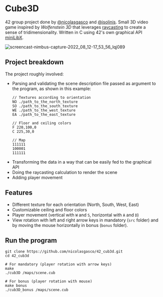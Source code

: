 
# Cube3D
42 group project done by [@nicolasgasco](https://github.com/nicolasgasco) and [@isolinis](https://github.com/isolinis). Small 3D video game inspired by _Wolfenstein 3D_ that leverages [raycasting](https://en.wikipedia.org/wiki/Ray_casting) to create a sense of tridimensionality. Written in C using 42's own graphical API [miniLibX](https://harm-smits.github.io/42docs/libs/minilibx/getting_started.html).

![screencast-nimbus-capture-2022_08_12-17_53_56_lqj089](https://user-images.githubusercontent.com/73175085/184505477-a271ac22-ed26-4a7a-bd68-f12efd6a4ced.gif)

## Project breakdown
The project roughly involved:
- Parsing and validating the scene description file passed as argument to the program, as shown in this example:
  ```
  // Textures according to orientation
  NO ./path_to_the_north_texture
  SO ./path_to_the_south_texture
  WE ./path_to_the_west_texture
  EA ./path_to_the_east_texture
  
  // Floor and ceiling colors
  F 220,100,0
  C 225,30,0
  
  // Map
  111111
  100001
  111111
  ```
- Transforming the data in a way that can be easily fed to the graphical API
- Doing the raycasting calculation to render the scene
- Adding player movement

## Features
- Different texture for each orientation (North, South, West, East)
- Customizable ceiling and floor colors
- Player movement (vertical with `W` and `S`, horizontal with `A` and `D`)
- View rotation with left and right arrow keys in mandatory (`src` folder) and by moving the mouse horizontally in bonus (`bonus` folder).

## Run the program
```
git clone https://github.com/nicolasgasco/42_cub3d.git
cd 42_cub3d

# For mandatory (player rotation with arrow keys)
make
./cub3D /maps/scene.cub

# For bonus (player rotation with mouse)
make bonus
./cub3D_bonus /maps/scene.cub
```
